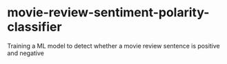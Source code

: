 # movie-review-sentiment-polarity-classifier
Training a ML model to detect whether a movie review sentence is positive and negative
